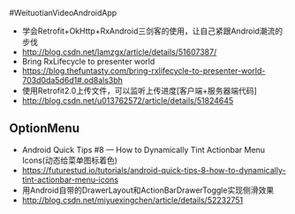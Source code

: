 #WeituotianVideoAndroidApp

- 学会Retrofit+OkHttp+RxAndroid三剑客的使用，让自己紧跟Android潮流的步伐
- http://blog.csdn.net/Iamzgx/article/details/51607387/
- Bring RxLifecycle to presenter world
- https://blog.thefuntasty.com/bring-rxlifecycle-to-presenter-world-703d0da5d6d1#.od8als3bh
- 使用Retrofit2.0上传文件，可以监听上传进度[客户端+服务器端代码]
- http://blog.csdn.net/u013762572/article/details/51824645

## OptionMenu
- Android Quick Tips #8 — How to Dynamically Tint Actionbar Menu Icons(动态给菜单图标着色)
- https://futurestud.io/tutorials/android-quick-tips-8-how-to-dynamically-tint-actionbar-menu-icons
- 用Android自带的DrawerLayout和ActionBarDrawerToggle实现侧滑效果
- http://blog.csdn.net/miyuexingchen/article/details/52232751